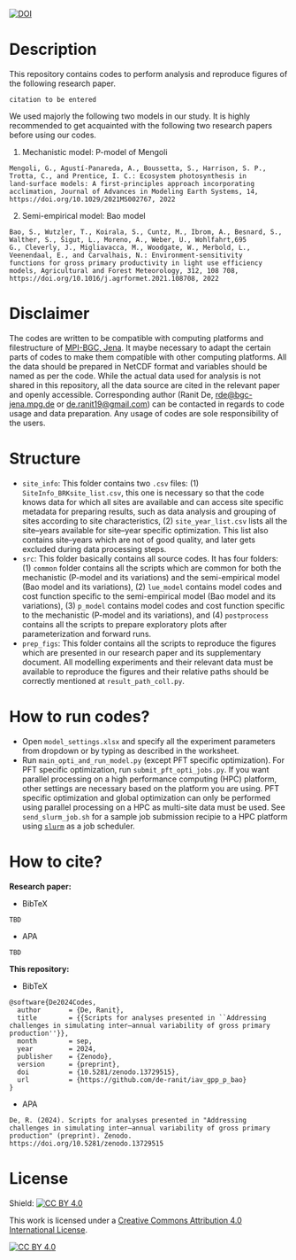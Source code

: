 [![DOI](https://zenodo.org/badge/853696566.svg)](https://zenodo.org/doi/10.5281/zenodo.13729514)
# Description
This repository contains codes to perform analysis and reproduce figures of the following research paper.

`citation to be entered`

We used majorly the following two models in our study. It is highly recommended to get acquainted with the following two research papers before using our codes.

1. Mechanistic model: P-model of Mengoli
```
Mengoli, G., Agustí-Panareda, A., Boussetta, S., Harrison, S. P., Trotta, C., and Prentice, I. C.: Ecosystem photosynthesis in
land-surface models: A first-principles approach incorporating acclimation, Journal of Advances in Modeling Earth Systems, 14,
https://doi.org/10.1029/2021MS002767, 2022
```

2. Semi-empirical model: Bao model
```
Bao, S., Wutzler, T., Koirala, S., Cuntz, M., Ibrom, A., Besnard, S., Walther, S., Šigut, L., Moreno, A., Weber, U., Wohlfahrt,695
G., Cleverly, J., Migliavacca, M., Woodgate, W., Merbold, L., Veenendaal, E., and Carvalhais, N.: Environment-sensitivity
functions for gross primary productivity in light use efficiency models, Agricultural and Forest Meteorology, 312, 108 708,
https://doi.org/10.1016/j.agrformet.2021.108708, 2022
```

# Disclaimer
The codes are written to be compatible with computing platforms and filestructure of [MPI-BGC, Jena](https://www.bgc-jena.mpg.de/). It maybe necessary to adapt the certain parts of codes to make them compatible with other computing platforms. All the data should be prepared in NetCDF format and variables should be named as per the code. While the actual data used for analysis is not shared in this repository, all the data source are cited in the relevant paper and openly accessible. Corresponding author (Ranit De, [rde@bgc-jena.mpg.de](mailto:rde@bgc-jena.mpg.de) or [de.ranit19@gmail.com](mailto:de.ranit19@gmail.com)) can be contacted in regards to code usage and data preparation. Any usage of codes are sole responsibility of the users.

# Structure 
- `site_info`: This folder contains two `.csv` files: (1) `SiteInfo_BRKsite_list.csv`, this one is necessary so that the code knows data for which all sites are available and can access site specific metadata for preparing results, such as data analysis and grouping of sites according to site characteristics, (2) `site_year_list.csv` lists all the site–years available for site–year specific optimization. This list also contains site–years which are not of good quality, and later gets excluded during data processing steps.
- `src`: This folder basically contains all source codes. It has four folders: (1) `common` folder contains all the scripts which are common for both the mechanistic (P-model and its variations) and the semi-empirical model (Bao model and its variations), (2) `lue_model` contains model codes and cost function specific to the semi-empirical model (Bao model and its variations), (3) `p_model` contains model codes and cost function specific to the mechanistic (P-model and its variations), and (4) `postprocess` contains all the scripts to prepare exploratory plots after parameterization and forward runs.
- `prep_figs`: This folder contains all the scripts to reproduce the figures which are presented in our research paper and its supplementary document. All modelling experiments and their relevant data must be available to reproduce the figures and their relative paths should be correctly mentioned at `result_path_coll.py`.

# How to run codes?
- Open `model_settings.xlsx` and specify all the experiment parameters from dropdown or by typing as described in the worksheet.
- Run `main_opti_and_run_model.py` (except PFT specific optimization). For PFT specific optimization, run `submit_pft_opti_jobs.py`. If you want parallel processing on a high performance computing (HPC) platform, other settings are necessary based on the platform you are using. PFT specific optimization and global optimization can only be performed using parallel processing on a HPC as multi-site data must be used. See `send_slurm_job.sh` for a sample job submission recipie to a HPC platform using [`slurm`](https://slurm.schedmd.com/overview.html) as a job scheduler.

# How to cite?
**Research paper:**
  - BibTeX
```
TBD
```
  - APA
```
TBD
```

**This repository:**
  - BibTeX
```
@software{De2024Codes,
  author       = {De, Ranit},
  title        = {{Scripts for analyses presented in ``Addressing challenges in simulating inter–annual variability of gross primary production''}},
  month        = sep,
  year         = 2024,
  publisher    = {Zenodo},
  version      = {preprint},
  doi          = {10.5281/zenodo.13729515},
  url          = {https://github.com/de-ranit/iav_gpp_p_bao}
}
```
  - APA
```
De, R. (2024). Scripts for analyses presented in "Addressing challenges in simulating inter–annual variability of gross primary production" (preprint). Zenodo. https://doi.org/10.5281/zenodo.13729515
```

# License
Shield: [![CC BY 4.0][cc-by-shield]][cc-by]

This work is licensed under a
[Creative Commons Attribution 4.0 International License][cc-by].

[![CC BY 4.0][cc-by-image]][cc-by]

[cc-by]: http://creativecommons.org/licenses/by/4.0/
[cc-by-image]: https://i.creativecommons.org/l/by/4.0/88x31.png
[cc-by-shield]: https://img.shields.io/badge/License-CC%20BY%204.0-lightgrey.svg

